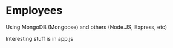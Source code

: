 # Employees
Using MongoDB (Mongoose) and others (Node.JS, Express, etc)

Interesting stuff is in app.js
